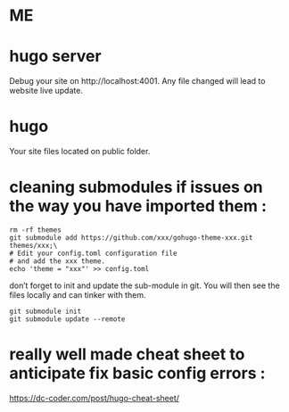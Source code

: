 # ME 

# hugo server
Debug your site on http://localhost:4001. Any file changed will lead to website live update.

# hugo
Your site files located on public folder.

# cleaning submodules if issues on the way you have imported them :
```
rm -rf themes
git submodule add https://github.com/xxx/gohugo-theme-xxx.git themes/xxx;\
# Edit your config.toml configuration file
# and add the xxx theme.
echo 'theme = "xxx"' >> config.toml
```
don’t forget to init and update the sub-module in git. 
You will then see the files locally and can tinker with them.
```
git submodule init
git submodule update --remote
```

# really well made cheat sheet to anticipate fix basic config errors :
https://dc-coder.com/post/hugo-cheat-sheet/
